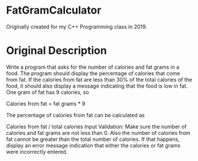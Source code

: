 # FatGramCalculator
Originally created for my C++ Programming class in 2019. 

# Original Description
Write a program that asks for the number of calories and fat grams in a food.
The program should display the percentage of calories that come from fat.
If the calories from fat are less than 30% of the total calories of the food,
it should also display a message indicating that the food is low in fat.
One gram of fat has 9 calories, so

Calories from fat = fat grams * 9

The percentage of calories from fat can be calculated as

Calories from fat / total calories
Input Validation: Make sure the number of calories and fat grams are not less than 0.
Also the number of calories from fat cannot be greater than the total number of calories.
If that happens, display an error message indication that either the calories or fat grams were incorrectly entered.
